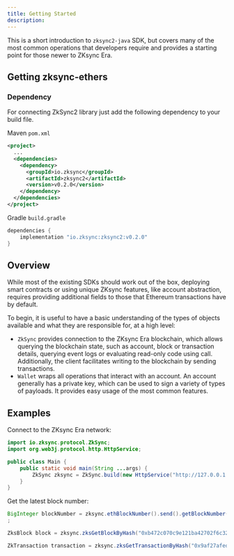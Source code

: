 ```yaml
---
title: Getting Started
description:
---
```


This is a short introduction to `zksync2-java` SDK, but covers many of the most common operations that developers
require and provides a starting point for those newer to ZKsync Era.

## Getting zksync-ethers

### Dependency

For connecting ZkSync2 library just add the following dependency to your build file.

Maven `pom.xml`

```xml
<project>
  ...
  <dependencies>
    <dependency>
      <groupId>io.zksync</groupId>
      <artifactId>zksync2</artifactId>
      <version>v0.2.0</version>
    </dependency>
  </dependencies>
</project>
```

Gradle `build.gradle`

```groovy
dependencies {
    implementation "io.zksync:zksync2:v0.2.0"
}
```

## Overview

While most of the existing SDKs should work out of the box, deploying smart contracts or using unique ZKsync features,
like account abstraction, requires providing additional fields to those that Ethereum transactions have by default.

To begin, it is useful to have a basic understanding of the types of objects available and what they
are responsible for, at a high level:

- `ZkSync` provides connection to the ZKsync Era blockchain, which allows querying the blockchain state,
  such as account, block or transaction details, querying event logs or evaluating read-only code using call.
  Additionally, the client facilitates writing to the blockchain by sending transactions.
- `Wallet` wraps all operations that interact with an account. An account generally has a private key,
  which can be used to sign a variety of  types of payloads. It provides easy usage of the most common features.

## Examples

Connect to the ZKsync Era network:

```java
import io.zksync.protocol.ZkSync;
import org.web3j.protocol.http.HttpService;

public class Main {
    public static void main(String ...args) {
        ZkSync zksync = ZkSync.build(new HttpService("http://127.0.0.1:3050"));
    }
}
```

Get the latest block number:

```java
BigInteger blockNumber = zksync.ethBlockNumber().send().getBlockNumber();
;
```

```java
ZksBlock block = zksync.zksGetBlockByHash("0xb472c070c9e121ba42702f6c322b7b266e287a4d8b5fa426ed265b105430c397", true).send().getBlock();
```

```java
ZkTransaction transaction = zksync.zksGetTransactionByHash("0x9af27afed9a4dd018c0625ea1368afb8ba08e4cfb69b3e76dfb8521c8a87ecfc").send().getResult();
```
